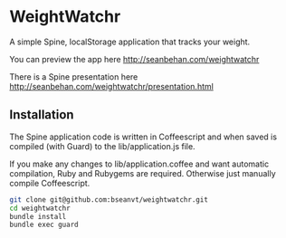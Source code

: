 # WeightWatchr

A simple Spine, localStorage application that tracks your weight.

You can preview the app here http://seanbehan.com/weightwatchr

There is a Spine presentation here http://seanbehan.com/weightwatchr/presentation.html

## Installation

The Spine application code is written in Coffeescript and when saved is compiled (with Guard) to the lib/application.js file.

If you make any changes to lib/application.coffee and want automatic compilation, Ruby and Rubygems are required. Otherwise just 
manually compile Coffeescript.

```bash
git clone git@github.com:bseanvt/weightwatchr.git
cd weightwatchr
bundle install
bundle exec guard 
```

